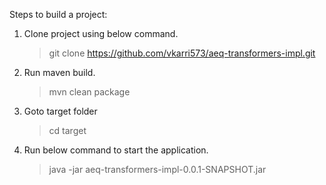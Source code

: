 Steps to build a project:

1) Clone project using below command.
    >git clone https://github.com/vkarri573/aeq-transformers-impl.git

2) Run maven build.
    >mvn clean package

3) Goto target folder
    >cd target

4) Run below command to start the application.
    >java -jar aeq-transformers-impl-0.0.1-SNAPSHOT.jar